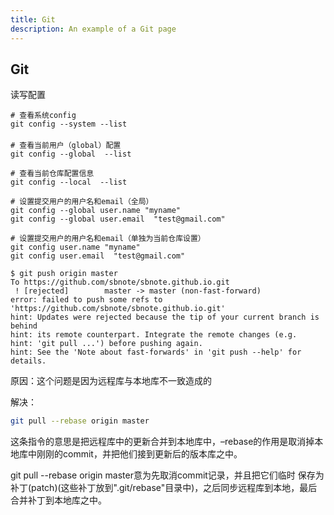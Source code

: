 ```yaml
---
title: Git
description: An example of a Git page
---
```


## Git

读写配置

```shell
# 查看系统config
git config --system --list
　　
# 查看当前用户（global）配置
git config --global  --list

# 查看当前仓库配置信息
git config --local  --list

# 设置提交用户的用户名和email（全局）
git config --global user.name "myname"
git config --global user.email  "test@gmail.com"

# 设置提交用户的用户名和email（单独为当前仓库设置）
git config user.name "myname"
git config user.email  "test@gmail.com"
```



```shell
$ git push origin master
To https://github.com/sbnote/sbnote.github.io.git
 ! [rejected]        master -> master (non-fast-forward)
error: failed to push some refs to 'https://github.com/sbnote/sbnote.github.io.git'
hint: Updates were rejected because the tip of your current branch is behind
hint: its remote counterpart. Integrate the remote changes (e.g.
hint: 'git pull ...') before pushing again.
hint: See the 'Note about fast-forwards' in 'git push --help' for details.
```

原因：这个问题是因为远程库与本地库不一致造成的

解决：

```sh
git pull --rebase origin master
```

这条指令的意思是把远程库中的更新合并到本地库中，–rebase的作用是取消掉本地库中刚刚的commit，并把他们接到更新后的版本库之中。

git pull --rebase origin master意为先取消commit记录，并且把它们临时 保存为补丁(patch)(这些补丁放到".git/rebase"目录中)，之后同步远程库到本地，最后合并补丁到本地库之中。